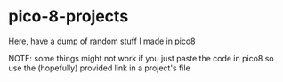 # pico-8-projects
Here, have a dump of random stuff I made in pico8

NOTE: some things might not work if you just paste the code in pico8 so use the (hopefully) provided link in a project's file
